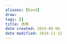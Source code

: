 ```yaml
---
aliases: [bond]
draw: 
tags: []
title: 债券
date created: 2024-08-06
date modified: 2024-11-12
---
```


